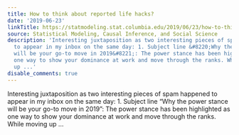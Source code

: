 ```yaml
---
title: How to think about reported life hacks?
date: '2019-06-23'
linkTitle: https://statmodeling.stat.columbia.edu/2019/06/23/how-to-think-about-reported-life-hacks/
source: Statistical Modeling, Causal Inference, and Social Science
description: 'Interesting juxtaposition as two interesting pieces of spam happened
  to appear in my inbox on the same day: 1. Subject line &#8220;Why the power stance
  will be your go-to move in 2019&#8221;: The power stance has been highlighted as
  one way to show your dominance at work and move through the ranks. While moving
  up ...'
disable_comments: true
---
```

Interesting juxtaposition as two interesting pieces of spam happened to appear in my inbox on the same day: 1. Subject line &#8220;Why the power stance will be your go-to move in 2019&#8221;: The power stance has been highlighted as one way to show your dominance at work and move through the ranks. While moving up ...